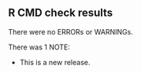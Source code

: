 ## R CMD check results

There were no ERRORs or WARNINGs. 

There was 1 NOTE:

* This is a new release.
